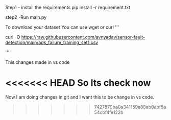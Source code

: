 Step1 - install the requirements 
    pip install -r requirement.txt

step2 -Run main.py

To download your dataset 
You can use wget or curl 
'''

curl -O https://raw.githubusercontent.com/avnyadav/sensor-fault-detection/main/aps_failure_training_set1.csv

'''

This changes made in vs code

<<<<<<< HEAD
So lts check now
=======
Now I am doing changes in git and I want this to be change in vs code.
>>>>>>> 7427879ba0a341159a88ab0abf5a54cbf4fe122b
